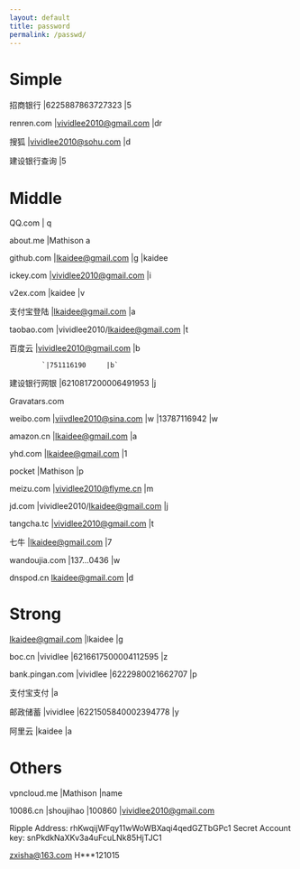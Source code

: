 ```yaml
---
layout: default
title: password
permalink: /passwd/
---
```


Simple
==========
招商银行 	|6225887863727323 	 |5

renren.com 	|vividlee2010@gmail.com 	|dr

搜狐 		|vividlee2010@sohu.com 		|d

建设银行查询 	|5

Middle
==========
QQ.com 	|	q

about.me 	|Mathison 	a

github.com 	|lkaidee@gmail.com 	|g 	|kaidee

ickey.com 	|vividlee2010@gmail.com 	|i

v2ex.com 	|kaidee 	|v

支付宝登陆	|lkaidee@gmail.com 	|a

taobao.com 	|vividlee2010/lkaidee@gmail.com 	|t

百度云		|vividlee2010@gmail.com 	|b

			`|751116190 	|b`

建设银行网银 |6210817200006491953 	|j

Gravatars.com

weibo.com 	|viivdlee2010@sina.com 	|w
            |13787116942            |w

amazon.cn 	|lkaidee@gmail.com 	|a

yhd.com     |lkaidee@gmail.com  |1

pocket 		|Mathison 	|p

meizu.com 	|vividlee2010@flyme.cn 	|m

jd.com 		|vividlee2010/lkaidee@gmail.com 	|j

tangcha.tc 	|vividlee2010@gmail.com 	|t

七牛          |lkaidee@gmail.com          |7

wandoujia.com   |137...0436     |w

dnspod.cn 	lkaidee@gmail.com 	|d

Strong
==========
lkaidee@gmail.com 	|lkaidee 	|g

boc.cn 		|vividlee 	|6216617500004112595 	|z

bank.pingan.com 	|vividlee 	|6222980021662707 	|p

支付宝支付		|a

邮政储蓄 		|vividlee 	|6221505840002394778 	|y

阿里云 			|kaidee 	|a

Others
==========
vpncloud.me 	|Mathison 	|name

10086.cn        |shoujihao  |100860     |vividlee2010@gmail.com

Ripple Address: rhKwqijWFqy11wWoWBXaqi4qedGZTbGPc1   Secret Account key: snPkdkNaXKv3a4uFcuLNk85HjTJC1

zxisha@163.com H***121015
